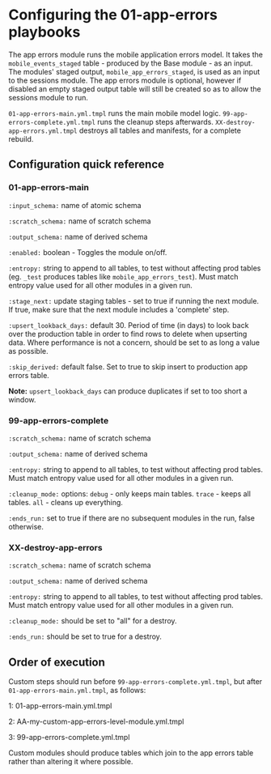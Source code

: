 # Configuring the 01-app-errors playbooks

The app errors module runs the mobile application errors model. It takes the `mobile_events_staged` table - produced by the Base module - as an input. The modules' staged output, `mobile_app_errors_staged`, is used as an input to the sessions module. The app errors module is optional, however if disabled an empty staged output table will still be created so as to allow the sessions module to run.

`01-app-errors-main.yml.tmpl` runs the main mobile model logic. `99-app-errors-complete.yml.tmpl` runs the cleanup steps afterwards. `XX-destroy-app-errors.yml.tmpl` destroys all tables and manifests, for a complete rebuild.

## Configuration quick reference

### 01-app-errors-main

`:input_schema:`       name of atomic schema

`:scratch_schema:`     name of scratch schema  

`:output_schema:`      name of derived schema

`:enabled:`      			 boolean - Toggles the module on/off.  

`:entropy:`            string to append to all tables, to test without affecting prod tables (eg. `_test` produces tables like `mobile_app_errors_test`). Must match entropy value used for all other modules in a given run.

`:stage_next:`         update staging tables - set to true if running the next module. If true, make sure that the next module includes a 'complete' step.

`:upsert_lookback_days:`    default 30. Period of time (in days) to look back over the production table in order to find rows to delete when upserting data. Where performance is not a concern, should be set to as long a value as possible.

`:skip_derived:`       default false. Set to true to skip insert to production app errors table.

**Note:** `upsert_lookback_days` can produce duplicates if set to too short a window.

### 99-app-errors-complete

`:scratch_schema:`     name of scratch schema

`:output_schema:`      name of derived schema

`:entropy:`            string to append to all tables, to test without affecting prod tables. Must match entropy value used for all other modules in a given run.

`:cleanup_mode:`       options: `debug` - only keeps main tables. `trace` - keeps all tables. `all` - cleans up everything.

`:ends_run:`           set to true if there are no subsequent modules in the run, false otherwise.

### XX-destroy-app-errors

`:scratch_schema:`     name of scratch schema

`:output_schema:`      name of derived schema

`:entropy:`            string to append to all tables, to test without affecting prod tables. Must match entropy value used for all other modules in a given run.

`:cleanup_mode:`       should be set to "all" for a destroy.

`:ends_run:`           should be set to true for a destroy.

## Order of execution

Custom steps should run before `99-app-errors-complete.yml.tmpl`, but after `01-app-errors-main.yml.tmpl`, as follows:

1: 01-app-errors-main.yml.tmpl

2: AA-my-custom-app-errors-level-module.yml.tmpl

3: 99-app-errors-complete.yml.tmpl

Custom modules should produce tables which join to the app errors table rather than altering it where possible.
